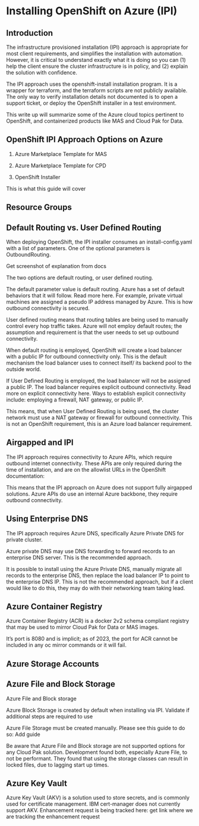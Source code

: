 # Installing OpenShift on Azure (IPI)

## Introduction

The infrastructure provisioned installation (IPI) approach is appropriate for most client requirements, and simplifies the installation with automation. However, it is critical to understand exactly what it is doing so you can (1) help the client ensure the cluster infrastructure is in policy, and (2) explain the solution with confidence. 

The IPI approach uses the openshift-install installation program. It is a wrapper for terraform, and the terraform scripts are not publicly available. The only way to verify installation details not documented is to open a support ticket, or deploy the OpenShift installer in a test environment.

This write up will summarize some of the Azure cloud topics pertinent to OpenShift, and containerized products like MAS and Cloud Pak for Data.

## OpenShift IPI Approach Options on Azure

1. Azure Marketplace Template for MAS

2. Azure Marketplace Template for CPD

3. OpenShift Installer

This is what this guide will cover

## Resource Groups

## Default Routing vs. User Defined Routing

When deploying OpenShift, the IPI installer consumes an install-config.yaml with a list of parameters. One of the optional parameters is OutboundRouting.

Get screenshot of explanation from docs

The two options are default routing, or user defined routing.

The default parameter value is default routing. Azure has a set of default behaviors that it will follow. Read more here. For example, private virtual machines are assigned a pseudo IP address managed by Azure. This is how outbound connectivity is secured.

User defined routing means that routing tables are being used to manually control every hop traffic takes. Azure will not employ default routes; the assumption and requirement is that the user needs to set up outbound connectivity.

When default routing is employed, OpenShift will create a load balancer with a public IP for outbound connectivity only. This is the default mechanism the load balancer uses to connect itself/ its backend pool to the outside world.

If User Defined Routing is employed, the load balancer will not be assigned a public IP. The load balancer requires explicit outbound connectivity. Read more on explicit connectivity here. Ways to establish explicit connectivity include: employing a firewall, NAT gateway, or public IP.

This means, that when User Defined Routing is being used, the cluster network must use a NAT gateway or firewall for outbound connectivity. This is not an OpenShift requirement, this is an Azure load balancer requirement.

## Airgapped and IPI

The IPI approach requires connectivity to Azure APIs, which require outbound internet connectivity. These APIs are only required during the time of installation, and are on the allowlist URLs in the OpenShift documentation:

This means that the IPI approach on Azure does not support fully airgapped solutions. Azure APIs do use an internal Azure backbone, they require outbound connectivity.

## Using Enterprise DNS

The IPI approach requires Azure DNS, specifically Azure Private DNS for private cluster.

Azure private DNS may use DNS forwarding to forward records to an enterprise DNS server. This is the recommended approach.

It is possible to install using the Azure Private DNS, manually migrate all records to the enterprise DNS, then replace the load balancer IP to point to the enterprise DNS IP. This is not the recommended approach, but if a client would like to do this, they may do with their networking team taking lead. 

## Azure Container Registry

Azure Container Registry (ACR) is a docker 2v2 schema compliant registry that may be used to mirror Cloud Pak for Data or MAS images.

It’s port is 8080 and is implicit; as of 2023, the port for ACR cannot be included in any oc mirror commands or it will fail.

## Azure Storage Accounts

## Azure File and Block Storage

Azure File and Block storage 

Azure Block Storage is created by default when installing via IPI. Validate if additional steps are required to use

Azure File Storage must be created manually. Please see this guide to do so:
Add guide

Be aware that Azure File and Block storage are not supported options for any Cloud Pak solution. Development found both, especially Azure File, to not be performant. They found that using the storage classes can result in locked files, due to lagging start up times.

## Azure Key Vault

Azure Key Vault (AKV) is a solution used to store secrets, and is commonly used for certificate management. IBM cert-manager does not currently support AKV. Enhancement request is being tracked here: get link where we are tracking the enhancement request
